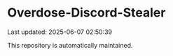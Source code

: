 # Overdose-Discord-Stealer

Last updated: 2025-06-07 02:50:39

This repository is automatically maintained.
